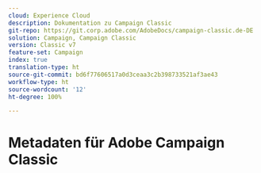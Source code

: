 ```yaml
---
cloud: Experience Cloud
description: Dokumentation zu Campaign Classic
git-repo: https://git.corp.adobe.com/AdobeDocs/campaign-classic.de-DE
solution: Campaign, Campaign Classic
version: Classic v7
feature-set: Campaign
index: true
translation-type: ht
source-git-commit: bd6f77606517a0d3ceaa3c2b398733521af3ae43
workflow-type: ht
source-wordcount: '12'
ht-degree: 100%

---
```



# Metadaten für Adobe Campaign Classic
